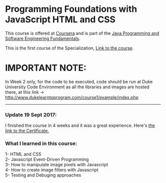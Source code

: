 # Programming Foundations with JavaScript HTML and CSS
This course is offered at <a href="https://www.coursera.org">Coursera</a> and is part of the <a href="https://www.coursera.org/specializations/java-programming">Java Programming and Software Engineering Fundamentals</a>.

This is the first course of the Specialization, <a href="https://www.coursera.org/learn/duke-programming-web">Link to the course</a>.

# IMPORTANT NOTE: 

In Week 2 only, for the code to be executed, code should be run at Duke University Code Environment as all the libraries and images are hosted there, at this link -> http://www.dukelearntoprogram.com/course1/example/index.php

<hr>

<h3>Update 19 Sept 2017:</h3>
I finished the course in 4 weeks and it was a great experience. Here's <a href="https://www.coursera.org/account/accomplishments/certificate/PBDEEDB3MAER">the link to the Certificate.</a>

<h3>What I learned in this course:</h3>
1- HTML and CSS <br/>
2- Javascript Event-Driven Programming <br/>
3- How to manipulate image pixels with Javascript <br/>
4- How to create image filters with Javascript <br/>
5- Testing and Debuging approaches <br/>
